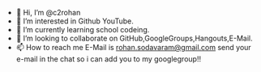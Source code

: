 - 👋 Hi, I’m @c2rohan
- 👀 I’m interested in Github YouTube.
- 🌱 I’m currently learning school codeing. 
- 💞️ I’m looking to collaborate on GitHub,GoogleGroups,Hangouts,E-Mail.
- 📫 How to reach me E-Mail is rohan.sodavaram@gmail.com send your e-mail in the chat so i can add you to my googlegroup!!

<!---
c2rohan/c2rohan is a ✨ special ✨ repository because its `README.md` (this file) appears on your GitHub profile.
You can click the Preview link to take a look at your changes.
--->
